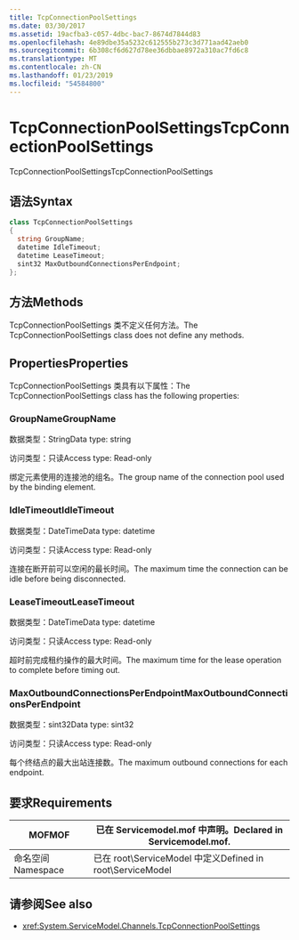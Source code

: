 ```yaml
---
title: TcpConnectionPoolSettings
ms.date: 03/30/2017
ms.assetid: 19acfba3-c057-4dbc-bac7-8674d7844d83
ms.openlocfilehash: 4e89dbe35a5232c612555b273c3d771aad42aeb0
ms.sourcegitcommit: 6b308cf6d627d78ee36dbbae8972a310ac7fd6c8
ms.translationtype: MT
ms.contentlocale: zh-CN
ms.lasthandoff: 01/23/2019
ms.locfileid: "54584800"
---
```

# <a name="tcpconnectionpoolsettings"></a><span data-ttu-id="0abd6-102">TcpConnectionPoolSettings</span><span class="sxs-lookup"><span data-stu-id="0abd6-102">TcpConnectionPoolSettings</span></span>
<span data-ttu-id="0abd6-103">TcpConnectionPoolSettings</span><span class="sxs-lookup"><span data-stu-id="0abd6-103">TcpConnectionPoolSettings</span></span>  
  
## <a name="syntax"></a><span data-ttu-id="0abd6-104">语法</span><span class="sxs-lookup"><span data-stu-id="0abd6-104">Syntax</span></span>  
  
```csharp
class TcpConnectionPoolSettings  
{  
  string GroupName;  
  datetime IdleTimeout;  
  datetime LeaseTimeout;  
  sint32 MaxOutboundConnectionsPerEndpoint;  
};  
```  
  
## <a name="methods"></a><span data-ttu-id="0abd6-105">方法</span><span class="sxs-lookup"><span data-stu-id="0abd6-105">Methods</span></span>  
 <span data-ttu-id="0abd6-106">TcpConnectionPoolSettings 类不定义任何方法。</span><span class="sxs-lookup"><span data-stu-id="0abd6-106">The TcpConnectionPoolSettings class does not define any methods.</span></span>  
  
## <a name="properties"></a><span data-ttu-id="0abd6-107">Properties</span><span class="sxs-lookup"><span data-stu-id="0abd6-107">Properties</span></span>  
 <span data-ttu-id="0abd6-108">TcpConnectionPoolSettings 类具有以下属性：</span><span class="sxs-lookup"><span data-stu-id="0abd6-108">The TcpConnectionPoolSettings class has the following properties:</span></span>  
  
### <a name="groupname"></a><span data-ttu-id="0abd6-109">GroupName</span><span class="sxs-lookup"><span data-stu-id="0abd6-109">GroupName</span></span>  
 <span data-ttu-id="0abd6-110">数据类型：String</span><span class="sxs-lookup"><span data-stu-id="0abd6-110">Data type: string</span></span>  
  
 <span data-ttu-id="0abd6-111">访问类型：只读</span><span class="sxs-lookup"><span data-stu-id="0abd6-111">Access type: Read-only</span></span>  
  
 <span data-ttu-id="0abd6-112">绑定元素使用的连接池的组名。</span><span class="sxs-lookup"><span data-stu-id="0abd6-112">The group name of the connection pool used by the binding element.</span></span>  
  
### <a name="idletimeout"></a><span data-ttu-id="0abd6-113">IdleTimeout</span><span class="sxs-lookup"><span data-stu-id="0abd6-113">IdleTimeout</span></span>  
 <span data-ttu-id="0abd6-114">数据类型：DateTime</span><span class="sxs-lookup"><span data-stu-id="0abd6-114">Data type: datetime</span></span>  
  
 <span data-ttu-id="0abd6-115">访问类型：只读</span><span class="sxs-lookup"><span data-stu-id="0abd6-115">Access type: Read-only</span></span>  
  
 <span data-ttu-id="0abd6-116">连接在断开前可以空闲的最长时间。</span><span class="sxs-lookup"><span data-stu-id="0abd6-116">The maximum time the connection can be idle before being disconnected.</span></span>  
  
### <a name="leasetimeout"></a><span data-ttu-id="0abd6-117">LeaseTimeout</span><span class="sxs-lookup"><span data-stu-id="0abd6-117">LeaseTimeout</span></span>  
 <span data-ttu-id="0abd6-118">数据类型：DateTime</span><span class="sxs-lookup"><span data-stu-id="0abd6-118">Data type: datetime</span></span>  
  
 <span data-ttu-id="0abd6-119">访问类型：只读</span><span class="sxs-lookup"><span data-stu-id="0abd6-119">Access type: Read-only</span></span>  
  
 <span data-ttu-id="0abd6-120">超时前完成租约操作的最大时间。</span><span class="sxs-lookup"><span data-stu-id="0abd6-120">The maximum time for the lease operation to complete before timing out.</span></span>  
  
### <a name="maxoutboundconnectionsperendpoint"></a><span data-ttu-id="0abd6-121">MaxOutboundConnectionsPerEndpoint</span><span class="sxs-lookup"><span data-stu-id="0abd6-121">MaxOutboundConnectionsPerEndpoint</span></span>  
 <span data-ttu-id="0abd6-122">数据类型：sint32</span><span class="sxs-lookup"><span data-stu-id="0abd6-122">Data type: sint32</span></span>  
  
 <span data-ttu-id="0abd6-123">访问类型：只读</span><span class="sxs-lookup"><span data-stu-id="0abd6-123">Access type: Read-only</span></span>  
  
 <span data-ttu-id="0abd6-124">每个终结点的最大出站连接数。</span><span class="sxs-lookup"><span data-stu-id="0abd6-124">The maximum outbound connections for each endpoint.</span></span>  
  
## <a name="requirements"></a><span data-ttu-id="0abd6-125">要求</span><span class="sxs-lookup"><span data-stu-id="0abd6-125">Requirements</span></span>  
  
|<span data-ttu-id="0abd6-126">MOF</span><span class="sxs-lookup"><span data-stu-id="0abd6-126">MOF</span></span>|<span data-ttu-id="0abd6-127">已在 Servicemodel.mof 中声明。</span><span class="sxs-lookup"><span data-stu-id="0abd6-127">Declared in Servicemodel.mof.</span></span>|  
|---------|-----------------------------------|  
|<span data-ttu-id="0abd6-128">命名空间</span><span class="sxs-lookup"><span data-stu-id="0abd6-128">Namespace</span></span>|<span data-ttu-id="0abd6-129">已在 root\ServiceModel 中定义</span><span class="sxs-lookup"><span data-stu-id="0abd6-129">Defined in root\ServiceModel</span></span>|  
  
## <a name="see-also"></a><span data-ttu-id="0abd6-130">请参阅</span><span class="sxs-lookup"><span data-stu-id="0abd6-130">See also</span></span>
- <xref:System.ServiceModel.Channels.TcpConnectionPoolSettings>
